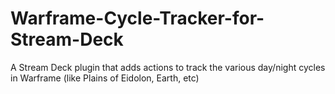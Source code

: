 # Warframe-Cycle-Tracker-for-Stream-Deck
A Stream Deck plugin that adds actions to track the various day/night cycles in Warframe (like Plains of Eidolon, Earth, etc)
